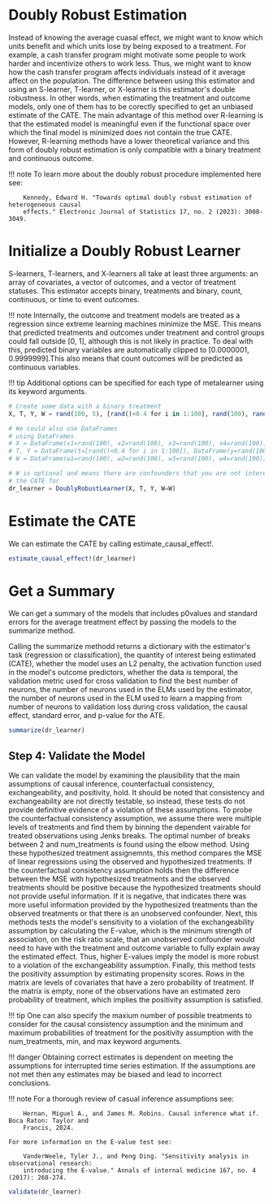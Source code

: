 # Doubly Robust Estimation
Instead of knowing the average cuasal effect, we might want to know which units benefit and 
which units lose by being exposed to a treatment. For example, a cash transfer program might 
motivate some people to work harder and incentivize others to work less. Thus, we might want 
to know how the cash transfer program affects individuals instead of it average affect on 
the population. The difference between using this estimator and using an S-learner, 
T-learner, or X-learner is this estimator's double robustness. In other words, when 
estimating the treatment and outcome models, only one of them has to be corectly specified 
to get an unbiased estimate of the CATE. The main advantage of this method over R-learning 
is that the estimated model is meaningful even if the functional space over which the final 
model is minimized does not contain the true CATE. However, R-learning methods have a lower 
theoretical variance and this form of doubly robust estimation is only compatible with a 
binary treatment and continuous outcome.

!!! note
    To learn more about the doubly robust procedure implemented here see:
    
        Kennedy, Edward H. "Towards optimal doubly robust estimation of heterogeneous causal 
        effects." Electronic Journal of Statistics 17, no. 2 (2023): 3008-3049.


# Initialize a Doubly Robust Learner
S-learners, T-learners, and X-learners all take at least three arguments: an array of 
covariates, a vector of outcomes, and a vector of treatment statuses. This estimator accepts 
binary, treatments and binary, count, continuous, or time to event outcomes.

!!! note
    Internally, the outcome and treatment models are treated as a regression since extreme 
    learning machines minimize the MSE. This means that predicted treatments and outcomes 
    under treatment and control groups could fall outside [0, 1], although this is not likely 
    in practice. To deal with this, predicted binary variables are automatically clipped to 
    [0.0000001, 0.9999999].This also means that count outcomes will be predicted as continuous 
    variables.

!!! tip
    Additional options can be specified for each type of metalearner using its keyword arguments.

```julia
# Create some data with a binary treatment
X, T, Y, W = rand(100, 5), [rand()<0.4 for i in 1:100], rand(100), rand(100, 4)

# We could also use DataFrames
# using DataFrames
# X = DataFrame(x1=rand(100), x2=rand(100), x3=rand(100), x4=rand(100), x5=rand(100))
# T, Y = DataFrame(t=[rand()<0.4 for i in 1:100]), DataFrame(y=rand(100))
# W = DataFrame(w1=rand(100), w2=rand(100), w3=rand(100), w4=rand(100))

# W is optional and means there are confounders that you are not interested in estimating
# the CATE for
dr_learner = DoublyRobustLearner(X, T, Y, W=W)
```

# Estimate the CATE
We can estimate the CATE by calling estimate_causal_effect!.
```julia
estimate_causal_effect!(dr_learner)
```

# Get a Summary
We can get a summary of the models that includes p0values and standard errors for the 
average treatment effect by passing the models to the summarize method.

Calling the summarize methodd returns a dictionary with the estimator's task (regression or 
classification), the quantity of interest being estimated (CATE), whether the model 
uses an L2 penalty, the activation function used in the model's outcome predictors, whether 
the data is temporal, the validation metric used for cross validation to find the best 
number of neurons, the number of neurons used in the ELMs used by the estimator, the number 
of neurons used in the ELM used to learn a mapping from number of neurons to validation 
loss during cross validation, the causal effect, standard error, and p-value for the ATE.
```julia
summarize(dr_learner)
```

## Step 4: Validate the Model
We can validate the model by examining the plausibility that the main assumptions of causal 
inference, counterfactual consistency, exchangeability, and positivity, hold. It should be 
noted that consistency and exchangeability are not directly testable, so instead, these 
tests do not provide definitive evidence of a violation of these assumptions. To probe the 
counterfactual consistency assumption, we assume there were multiple levels of treatments 
and find them by binning the dependent vairable for treated observations using Jenks breaks. 
The optimal number of breaks between 2 and num_treatments is found using the elbow method. 
Using these hypothesized treatment assignemnts, this method compares the MSE of linear 
regressions using the observed and hypothesized treatments. If the counterfactual 
consistency assumption holds then the difference between the MSE with hypothesized 
treatments and the observed treatments should be positive because the hypothesized 
treatments should not provide useful information. If it is negative, that indicates there 
was more useful information provided by the hypothesized treatments than the observed 
treatments or that there is an unobserved confounder. Next, this methods tests the model's 
sensitivity to a violation of the exchangeability assumption by calculating the E-value, 
which is the minimum strength of association, on the risk ratio scale, that an unobserved 
confounder would need to have with the treatment and outcome variable to fully explain away 
the estimated effect. Thus, higher E-values imply the model is more robust to a violation of 
the exchangeability assumption. Finally, this method tests the positivity assumption by 
estimating propensity scores. Rows in the matrix are levels of covariates that have a zero 
probability of treatment. If the matrix is empty, none of the observations have an estimated 
zero probability of treatment, which implies the positivity assumption is satisfied.

!!! tip
    One can also specify the maxium number of possible treatments to consider for the causal 
    consistency assumption and the minimum and maximum probabilities of treatment for the 
    positivity assumption with the num\_treatments, min, and max keyword arguments.

!!! danger
    Obtaining correct estimates is dependent on meeting the assumptions for interrupted time 
    series estimation. If the assumptions are not met then any estimates may be biased and 
    lead to incorrect conclusions.

!!! note
    For a thorough review of casual inference assumptions see:

        Hernan, Miguel A., and James M. Robins. Causal inference what if. Boca Raton: Taylor and 
        Francis, 2024. 

    For more information on the E-value test see:

        VanderWeele, Tyler J., and Peng Ding. "Sensitivity analysis in observational research: 
        introducing the E-value." Annals of internal medicine 167, no. 4 (2017): 268-274.

```julia
validate(dr_learner)
```